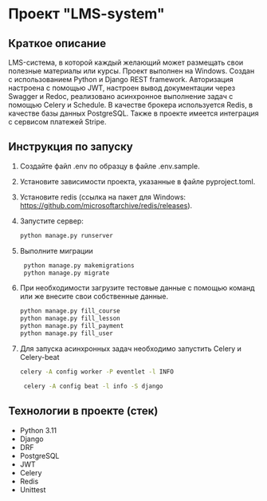 # Проект "LMS-system"

## Краткое описание

LMS-система, в которой каждый желающий может размещать свои полезные материалы или курсы. Проект выполнен на Windows.
Создан с использованием Python и Django REST framework. Авторизация настроена с помощью JWT, настроен вывод документации
через Swagger и Redoc, реализовано асинхронное выполнение задач с помощью Celery и Schedule. В качестве брокера
используется Redis, в качестве базы данных PostgreSQL. Также в проекте имеется интеграция с сервисом платежей Stripe.

## Инструкция по запуску

1. Создайте файл .env по образцу в файле .env.sample.
2. Установите зависимости проекта, указанные в файле pyproject.toml.
3. Установите redis (ссылка на пакет для Windows: https://github.com/microsoftarchive/redis/releases).
4. Запустите сервер:
   ```bash
   python manage.py runserver
   ```
5. Выполните миграции

   ```bash
    python manage.py makemigrations
    python manage.py migrate
   ```

6. При необходимости загрузите тестовые данные с помощью команд или же внесите свои собственные данные.
   ```bash
   python manage.py fill_course
   python manage.py fill_lesson
   python manage.py fill_payment
   python manage.py fill_user
   ```
7. Для запуска асинхронных задач необходимо запустить Celery и Celery-beat
    ```bash
    celery -A config worker -P eventlet -l INFO 
   ```

   ```bash
    celery -A config beat -l info -S django 
   ```

## Технологии в проекте (стек)

* Python 3.11
* Django
* DRF
* PostgreSQL
* JWT
* Celery
* Redis
* Unittest
